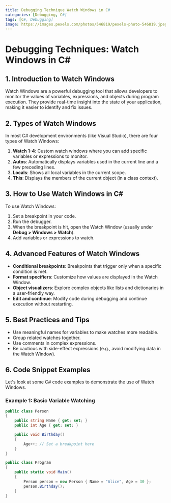 ```yaml
---
title: Debugging Technique Watch Windows in C#
categories: [Debugging, C#]
tags: [C#, Debugging]
image: https://images.pexels.com/photos/546819/pexels-photo-546819.jpeg?auto=compress&cs=tinysrgb&w=600
---
```


# Debugging Techniques: Watch Windows in C#

## 1. Introduction to Watch Windows

Watch Windows are a powerful debugging tool that allows developers to monitor the values of variables, expressions, and objects during program execution. They provide real-time insight into the state of your application, making it easier to identify and fix issues.

## 2. Types of Watch Windows

In most C# development environments (like Visual Studio), there are four types of Watch Windows:

1. **Watch 1-4**: Custom watch windows where you can add specific variables or expressions to monitor.
2. **Autos**: Automatically displays variables used in the current line and a few preceding lines.
3. **Locals**: Shows all local variables in the current scope.
4. **This**: Displays the members of the current object (in a class context).

## 3. How to Use Watch Windows in C#

To use Watch Windows:

1. Set a breakpoint in your code.
2. Run the debugger.
3. When the breakpoint is hit, open the Watch Window (usually under **Debug > Windows > Watch**).
4. Add variables or expressions to watch.

## 4. Advanced Features of Watch Windows

- **Conditional breakpoints**: Breakpoints that trigger only when a specific condition is met.
- **Format specifiers**: Customize how values are displayed in the Watch Window.
- **Object visualizers**: Explore complex objects like lists and dictionaries in a user-friendly way.
- **Edit and continue**: Modify code during debugging and continue execution without restarting.

## 5. Best Practices and Tips

- Use meaningful names for variables to make watches more readable.
- Group related watches together.
- Use comments in complex expressions.
- Be cautious with side-effect expressions (e.g., avoid modifying data in the Watch Window).

## 6. Code Snippet Examples

Let's look at some C# code examples to demonstrate the use of Watch Windows.

### Example 1: Basic Variable Watching

```csharp
public class Person
{
    public string Name { get; set; }
    public int Age { get; set; }

    public void Birthday()
    {
        Age++; // Set a breakpoint here
    }
}

public class Program
{
    public static void Main()
    {
        Person person = new Person { Name = "Alice", Age = 30 };
        person.Birthday();
    }
}